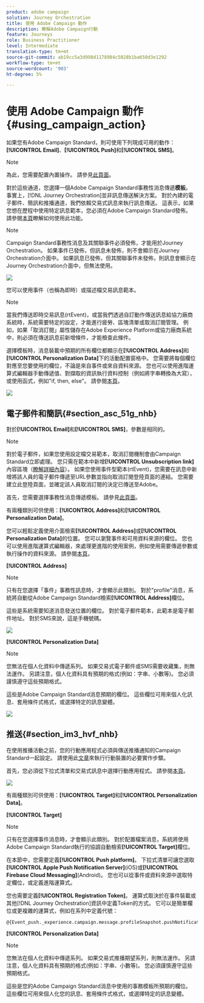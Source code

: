 ```yaml
---
product: adobe campaign
solution: Journey Orchestration
title: 使用 Adobe Campaign 動作
description: 瞭解Adobe Campaign行動
feature: Journeys
role: Business Practitioner
level: Intermediate
translation-type: tm+mt
source-git-commit: ab19cc5a3d998d1178984c5028b1ba650d3e1292
workflow-type: tm+mt
source-wordcount: '903'
ht-degree: 5%

---
```



# 使用 Adobe Campaign 動作 {#using_campaign_action}

如果您有Adobe Campaign Standard，則可使用下列現成可用的動作：**[!UICONTROL Email]**、**[!UICONTROL Push]**&#x200B;和&#x200B;**[!UICONTROL SMS]**。

>[!NOTE]
>
>為此，您需要配置內置操作。 請參見[此頁面](../action/working-with-adobe-campaign.md)。

對於這些通道，您選擇一個Adobe Campaign Standard事務性消息傳遞&#x200B;**模板**。 事實上，[!DNL Journey Orchestration]並非訊息傳送解決方案。 對於內建的電子郵件、簡訊和推播通道，我們依賴交易式訊息來執行訊息傳送。 這表示，如果您想在歷程中使用特定訊息範本，您必須在Adobe Campaign Standard發佈。 請參閱[本頁](https://docs.adobe.com/content/help/zh-Hant/campaign-standard/using/communication-channels/transactional-messaging/about-transactional-messaging.html)瞭解如何使用此功能。

>[!NOTE]
>
>Campaign Standard事務性消息及其關聯事件必須發佈，才能用於Journey Orchestration。 如果事件已發佈，但訊息未發佈，則不會顯示在Journey Orchestration介面中。 如果訊息已發佈，但其關聯事件未發佈，則訊息會顯示在Journey Orchestration介面中，但無法使用。

![](../assets/journey59.png)

您可以使用事件（也稱為即時）或描述檔交易訊息範本。

>[!NOTE]
>
>當我們傳送即時交易訊息(rtEvent)，或當我們透過自訂動作傳送訊息給協力廠商系統時，系統需要特定的設定，才能進行疲勞、區塊清單或取消訂閱管理。 例如，如果「取消訂閱」屬性儲存在Adobe Experience Platform或協力廠商系統中，則必須在傳送訊息前新增條件，才能檢查此條件。

選擇模板時，消息裝載中預期的所有欄位都顯示在&#x200B;**[!UICONTROL Address]**&#x200B;和&#x200B;**[!UICONTROL Personalization Data]**&#x200B;下的活動配置窗格中。 您需要將每個欄位對應至您要使用的欄位，不論是來自事件或來自資料來源。 您也可以使用進階運算式編輯器手動傳遞值、對擷取的資訊執行資料控制（例如將字串轉換為大寫），或使用函式，例如&quot;if, then, else&quot;。 請參閱[本頁](../expression/expressionadvanced.md)。

![](../assets/journey60.png)

## 電子郵件和簡訊{#section_asc_51g_nhb}

對於&#x200B;**[!UICONTROL Email]**&#x200B;和&#x200B;**[!UICONTROL SMS]**，參數是相同的。

>[!NOTE]
>
>對於電子郵件，如果您使用設定檔交易範本，取消訂閱機制會由Campaign Standard立即處理。 您只需在範本中新增&#x200B;**[!UICONTROL Unsubscription link]**&#x200B;內容區塊（[瞭解詳細內容](https://docs.adobe.com/content/help/en/campaign-standard/using/communication-channels/transactional-messaging/about-transactional-messaging.html)）。 如果您使用事件型範本(rtEvent)，您需要在訊息中新增將該人員的電子郵件傳遞至URL參數並指向取消訂閱登陸頁面的連結。 您需要建立此登陸頁面，並確定該人員取消訂閱的決定已傳送至Adobe。

首先，您需要選擇事務性消息傳遞模板。 請參見[此頁面](../building-journeys/about-action-activities.md)。

有兩種類別可供使用：**[!UICONTROL Address]**&#x200B;和&#x200B;**[!UICONTROL Personalization Data]**。

您可以輕鬆定義使用介面檢索&#x200B;**[!UICONTROL Address]**&#x200B;或&#x200B;**[!UICONTROL Personalization Data]**&#x200B;的位置。 您可以瀏覽事件和可用資料來源的欄位。 您也可以使用進階運算式編輯器，來處理更進階的使用案例，例如使用需要傳遞參數或執行操作的資料來源。 請參閱[本頁](../expression/expressionadvanced.md)。

**[!UICONTROL Address]**

>[!NOTE]
>
>只有在您選擇「事件」事務性訊息時，才會顯示此類別。 對於&quot;profile&quot;消息，系統將自動從Adobe Campaign Standard檢索&#x200B;**[!UICONTROL Address]**&#x200B;欄位。

這些是系統需要知道消息發送位置的欄位。 對於電子郵件範本，此範本是電子郵件地址。 對於SMS來說，這是手機號碼。

![](../assets/journey61.png)

**[!UICONTROL Personalization Data]**

>[!NOTE]
>
>您無法在個人化資料中傳遞系列。 如果交易式電子郵件或SMS需要收藏集，則無法運作。 另請注意，個人化資料具有預期的格式(例如：字串、小數等)。 您必須謹慎遵守這些預期格式。

這些是Adobe Campaign Standard消息預期的欄位。 這些欄位可用來個人化訊息、套用條件式格式，或選擇特定的訊息變體。

![](../assets/journey62.png)

## 推送{#section_im3_hvf_nhb}

在使用推播活動之前，您的行動應用程式必須與傳送推播通知的Campaign Standard一起設定。 請使用此[文章](https://helpx.adobe.com/tw/campaign/kb/integrate-mobile-sdk.html)來執行行動裝置的必要實作步驟。

首先，您必須從下拉式清單和交易式訊息中選擇行動應用程式。 請參閱[本頁](../building-journeys/about-action-activities.md)。

![](../assets/journey62bis.png)

有兩種類別可供使用：**[!UICONTROL Target]**&#x200B;和&#x200B;**[!UICONTROL Personalization Data]**。

**[!UICONTROL Target]**

>[!NOTE]
>
>只有在您選擇事件消息時，才會顯示此類別。 對於配置檔案消息，系統將使用Adobe Campaign Standard執行的協調自動檢索&#x200B;**[!UICONTROL Target]**&#x200B;欄位。

在本節中，您需要定義&#x200B;**[!UICONTROL Push platform]**。 下拉式清單可讓您選取&#x200B;**[!UICONTROL Apple Push Notification Server]**(iOS)或&#x200B;**[!UICONTROL Firebase Cloud Messaging]**(Android)。 您也可以從事件或資料來源中選取特定欄位，或定義進階運算式。

您也需要定義&#x200B;**[!UICONTROL Registration Token]**。 運算式取決於在事件裝載或其他[!DNL Journey Orchestration]資訊中定義Token的方式。 它可以是簡單欄位或更複雜的運算式，例如在系列中定義代號：

```
@{Event_push._experience.campaign.message.profileSnapshot.pushNotificationTokens.first().token}
```

**[!UICONTROL Personalization Data]**

>[!NOTE]
>
>您無法在個人化資料中傳遞系列。 如果交易式推播期望系列，則無法運作。 另請注意，個人化資料具有預期的格式(例如：字串、小數等)。 您必須謹慎遵守這些預期格式。

這些是您的Adobe Campaign Standard消息中使用的事務模板所預期的欄位。 這些欄位可用來個人化您的訊息、套用條件式格式，或選擇特定的訊息變體。
